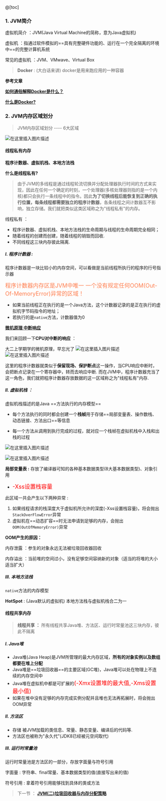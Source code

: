 ﻿
@[toc]
### 1. JVM简介

虚拟机简介 ：JVM(Java Virtual Machine的简称，意为Java虚拟机)

虚拟机 ：指通过软件模拟的==具有完整硬件功能的、运行在一个完全隔离的环境中==的完整计算机系统

常见的虚拟机 ：JVM、VMwave、Virtual Box

> **Docker** :  (大白话来讲) docker是用来跑应用的一种容器

<kbd>**参考文章** </kbd>

[**如何通俗解释Docker是什么？**](https://www.zhihu.com/question/28300645)

[**什么是Docker?**](http://www.docker.org.cn/book/docker/what-is-docker-16.html)


### 2. JVM内存区域划分

> JVM内存区域划分 ---- 6大区域

![在这里插入图片描述](https://img-blog.csdnimg.cn/2019091819193185.png?x-oss-process=image/watermark,type_ZmFuZ3poZW5naGVpdGk,shadow_10,text_aHR0cHM6Ly9ibG9nLmNzZG4ubmV0L3dlaXhpbl80MzIzMjk1NQ==,size_16,color_FFFFFF,t_70)
#### 线程私有内存 

**程序计数器、虚拟机栈、本地方法栈**

**什么是线程私有?**
>由于JVM的多线程是通过线程轮流切换并分配处理器执行时间的方式来实现，因此在任何一个确定的时刻，一个处理器(多核处理器则指的是一个内核)都只会执行一条线程中的指令。因此**为了切换线程后能恢复到正确的执行位置，每条线程都需要独立的程序计数器**，各条线程之间计数器互不影响，独立存储。我们就把类似这类区域称之为"线程私有"的内存。

线程私有 ：
- 程序计数器、虚拟机栈、本地方法栈的生命周期与线程的生命周期完全相同；
- 随着线程的创建而创建，随着线程的销毁而回收. 
-  不同线程这三块内存彼此隔离.

##### I. 程序计数器 :

程序计数器是一块比较小的内存空间，可以看做是当前线程所执行的程序的行号指示器

<font color=#FF7F50 size=4>程序计数器内存区是JVM中唯一 一个没有规定任何OOM(Out-Of-MemoryError)异常的区域！</font>


- 如果当前线程正在执行的是一个Java方法，这个计数器记录的是正在执行的虚拟机字节码指令的地址；
- 若执行的是`native`方法，计数器值为0


[**微机原理 中断响应**](https://wenku.baidu.com/view/e673740e854769eae009581b6bd97f192279bff2.html)

我们来回顾一下**CPU对中断的响应** ：

大二上学期学的微机原理，早忘光了
![在这里插入图片描述](https://img-blog.csdnimg.cn/20190918193513345.png?x-oss-process=image/watermark,type_ZmFuZ3poZW5naGVpdGk,shadow_10,text_aHR0cHM6Ly9ibG9nLmNzZG4ubmV0L3dlaXhpbl80MzIzMjk1NQ==,size_16,color_FFFFFF,t_70)
![在这里插入图片描述](https://img-blog.csdnimg.cn/20190918193752890.png?x-oss-process=image/watermark,type_ZmFuZ3poZW5naGVpdGk,shadow_10,text_aHR0cHM6Ly9ibG9nLmNzZG4ubmV0L3dlaXhpbl80MzIzMjk1NQ==,size_16,color_FFFFFF,t_70)

这里的程序计数器就类似于**保留现场、保护断点**这一操作，当CPU响应中断时，会把断点记录在一个寄存器中，转而去响应中断. 而在JVM中，程序计数器充当了这一角色，我们就把程序计数器存放数据的这一区域称之为"线程私有"内存.


##### II. 虚拟机栈 ：

虚拟机栈描述的是Java ==方法执行的内存模型==

- 每个方法执行的同时都会创建一个**栈帧**用于存储==局部变量表、操作数栈、动态链接、方法出口==等信息

- 每一个方法从调用到执行完成的过程，就对应一个栈帧在虚拟机栈中入栈和出栈的过程

![在这里插入图片描述](https://img-blog.csdnimg.cn/2019091820501014.png)

![在这里插入图片描述](https://img-blog.csdnimg.cn/20190918204936959.png?x-oss-process=image/watermark,type_ZmFuZ3poZW5naGVpdGk,shadow_10,text_aHR0cHM6Ly9ibG9nLmNzZG4ubmV0L3dlaXhpbl80MzIzMjk1NQ==,size_16,color_FFFFFF,t_70)



**局部变量表 :** 存放了编译器可知的各种基本数据类型(8大基本数据类型)、对象引用

- <font color=red size=4>-Xss设置栈容量</font>

此区域一共会产生以下两种异常 :

1. 如果线程请求的栈深度大于虚拟机所允许的深度(-Xss设置栈容量)，将会抛出`StackOverFlowError`异常
2. 虚拟机在==动态扩容==时无法申请到足够的内存，会抛出`OOM(OutOfMemoryError)`异常



**OOM产生的原因：**

内存泄露 ：参生的对象永远无法被垃圾回收器回收

内存溢出 ：当前堆的空间过小，没有足够空间容纳新的对象（适当的将堆的大小适当扩大）



##### III. 本地方法栈

`native`方法的内存模型

**HotSpot** : (Java默认的虚拟机)  本地方法栈与虚拟机栈合二为一



#### 线程共享内存 

> **线程共享 ：** 所有线程共享Java堆、方法区、运行时常量池这三块内存，彼此不隔离

##### I. Java堆

- Java堆(Java Heap)是JVM所管理的最大内存区域，**所有的对象实例以及数组都要在堆上分配**
- Java堆是==垃圾回收器==的主要区域(GC堆)，Java堆可以处在物理上不连续的内存空间中
- Java堆在虚拟机中都是可扩展的<font color=red size=4>(-Xmx设置堆的最大值,-Xms设置最小值)</font>
- 如果在堆中没有足够的内存完成实例分配并且堆也无法再拓展时，将会抛出OOM异常



##### II. 方法区

- 存储 被JVM加载的类信息、常量、静态变量、编译后的代码等.
- 方法区也被称为"永久代"(JDK8已经被元空间取代)

##### III. 运行时常量池

运行时常量池是方法区的一部分，存放字面量与符号引用

字面量 : 字符串、final常量、基本数据类型的值(直接写出来的值)

符号引用 : 拿着符号引用能够找到具体的类或方法

> 下一节 ： [**JVM(二)垃圾回收器与内存分配策略**](https://blog.csdn.net/weixin_43232955/article/details/100997167)






